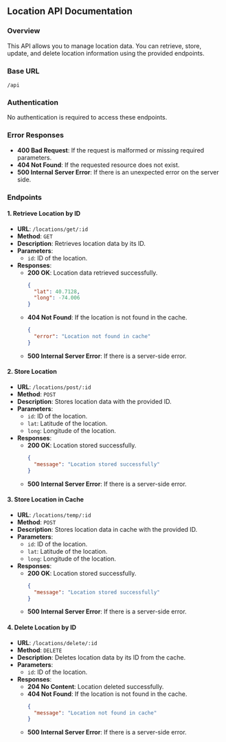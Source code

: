 ## Location API Documentation

### Overview

This API allows you to manage location data. You can retrieve, store, update, and delete location information using the provided endpoints.

### Base URL

```
/api
```

### Authentication

No authentication is required to access these endpoints.

### Error Responses

- **400 Bad Request**: If the request is malformed or missing required parameters.
- **404 Not Found**: If the requested resource does not exist.
- **500 Internal Server Error**: If there is an unexpected error on the server side.

### Endpoints

#### 1. Retrieve Location by ID

- **URL**: `/locations/get/:id`
- **Method**: `GET`
- **Description**: Retrieves location data by its ID.
- **Parameters**:
  - `id`: ID of the location.
- **Responses**:
  - **200 OK**: Location data retrieved successfully.
    ```json
    {
      "lat": 40.7128,
      "long": -74.006
    }
    ```
  - **404 Not Found**: If the location is not found in the cache.
    ```json
    {
      "error": "Location not found in cache"
    }
    ```
  - **500 Internal Server Error**: If there is a server-side error.

#### 2. Store Location

- **URL**: `/locations/post/:id`
- **Method**: `POST`
- **Description**: Stores location data with the provided ID.
- **Parameters**:
  - `id`: ID of the location.
  - `lat`: Latitude of the location.
  - `long`: Longitude of the location.
- **Responses**:
  - **200 OK**: Location stored successfully.
    ```json
    {
      "message": "Location stored successfully"
    }
    ```
  - **500 Internal Server Error**: If there is a server-side error.

#### 3. Store Location in Cache

- **URL**: `/locations/temp/:id`
- **Method**: `POST`
- **Description**: Stores location data in cache with the provided ID.
- **Parameters**:
  - `id`: ID of the location.
  - `lat`: Latitude of the location.
  - `long`: Longitude of the location.
- **Responses**:
  - **200 OK**: Location stored successfully.
    ```json
    {
      "message": "Location stored successfully"
    }
    ```
  - **500 Internal Server Error**: If there is a server-side error.

#### 4. Delete Location by ID

- **URL**: `/locations/delete/:id`
- **Method**: `DELETE`
- **Description**: Deletes location data by its ID from the cache.
- **Parameters**:
  - `id`: ID of the location.
- **Responses**:
  - **204 No Content**: Location deleted successfully.
  - **404 Not Found**: If the location is not found in the cache.
    ```json
    {
      "message": "Location not found in cache"
    }
    ```
  - **500 Internal Server Error**: If there is a server-side error.
